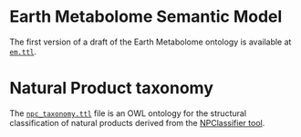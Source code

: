 # Earth Metabolome Semantic Model
The first version of a draft of the Earth Metabolome ontology is available at [`em.ttl`](em.ttl).

# Natural Product taxonomy
The [`npc_taxonomy.ttl`](npc_taxonomy.ttl) file is an OWL ontology for the structural classification of natural products derived from the [NPClassifier tool](https://pubs.acs.org/doi/10.1021/acs.jnatprod.1c00399).




